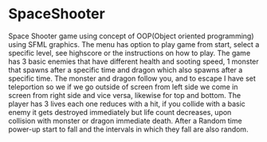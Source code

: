 # SpaceShooter
Space Shooter game using concept of OOP(Object oriented programming) using SFML graphics.
The menu has option to play game from start, select a specific level, see highscore or the instructions on how to play.
The game has 3 basic enemies that have different health and sooting speed, 1 monster that spawns after a specific time and dragon which also spawns after a specific time.
The monster and dragon follow you, and to escape I have set teleportion so we if we go outside of screen from left side we come in screen from right side and vice versa, likewise for top and bottom.
The player has 3 lives each one reduces with a hit, if you collide with a basic enemy it gets destroyed immediately but life count decreases, upon collision with monster or dragon immediate death.
After a Random time power-up start to fall and the intervals in which they fall are also random.
